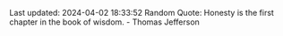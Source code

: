 Last updated: 2024-04-02 18:33:52
Random Quote: Honesty is the first chapter in the book of wisdom. - Thomas Jefferson